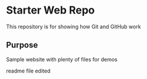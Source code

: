 # Starter Web Repo

This repository is for showing how Git and GitHub work

## Purpose

Sample website with plenty of files for demos


readme file edited
